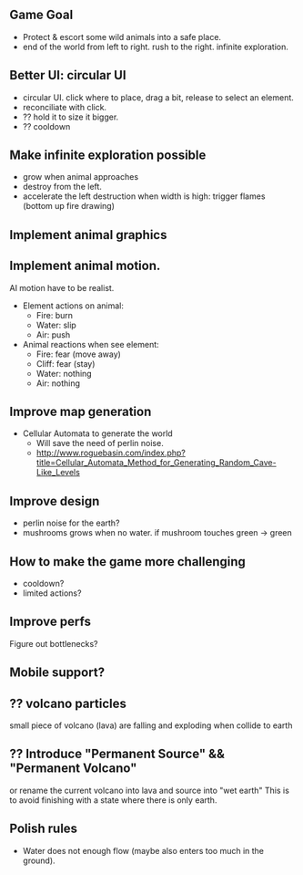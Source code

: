 Game Goal
---
- Protect & escort some wild animals into a safe place.
- end of the world from left to right. rush to the right. infinite exploration.

Better UI: circular UI
---
- circular UI. click where to place, drag a bit, release to select an element.
- reconciliate with click.
- ?? hold it to size it bigger.
- ?? cooldown

Make infinite exploration possible
---
 - grow when animal approaches
 - destroy from the left.
  - accelerate the left destruction when width is high: trigger flames (bottom up fire drawing)

Implement animal graphics
---

Implement animal motion.
---
AI motion have to be realist.

- Element actions on animal:
  - Fire: burn
  - Water: slip
  - Air: push
- Animal reactions when see element:
  - Fire: fear (move away)
  - Cliff: fear (stay)
  - Water: nothing
  - Air: nothing

Improve map generation
---
- Cellular Automata to generate the world
  - Will save the need of perlin noise.
  - http://www.roguebasin.com/index.php?title=Cellular_Automata_Method_for_Generating_Random_Cave-Like_Levels


Improve design
---
- perlin noise for the earth?
- mushrooms grows when no water. if mushroom touches green -> green

How to make the game more challenging
---

- cooldown?
- limited actions?

Improve perfs
---

Figure out bottlenecks?


Mobile support?
---


?? volcano particles
---

small piece of volcano (lava) are falling and exploding when collide to earth

?? Introduce "Permanent Source" && "Permanent Volcano"
---
or rename the current volcano into lava and source into "wet earth"
This is to avoid finishing with a state where there is only earth.


Polish rules
---

- Water does not enough flow (maybe also enters too much in the ground).
